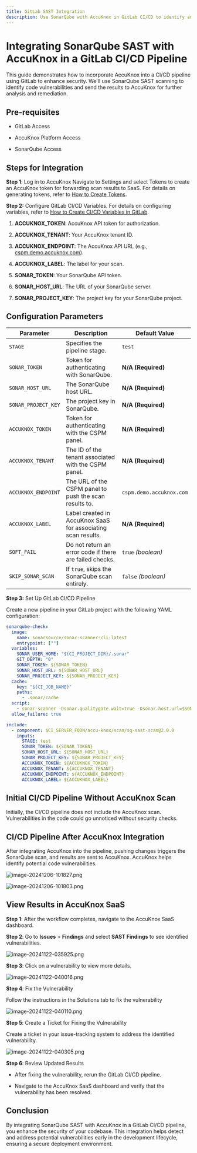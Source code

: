 ```yaml
---
title: GitLab SAST Integration
description: Use SonarQube with AccuKnox in GitLab CI/CD to identify and remediate code vulnerabilities, enhancing code security and improving development workflows.
---
```


# Integrating SonarQube SAST with AccuKnox in a GitLab CI/CD Pipeline

This guide demonstrates how to incorporate AccuKnox into a CI/CD pipeline using GitLab to enhance security. We'll use SonarQube SAST scanning to identify code vulnerabilities and send the results to AccuKnox for further analysis and remediation.

## Pre-requisites

- GitLab Access

- AccuKnox Platform Access

- SonarQube Access

## Steps for Integration

**Step 1**: Log in to AccuKnox Navigate to Settings and select Tokens to create an AccuKnox token for forwarding scan results to SaaS. For details on generating tokens, refer to [How to Create Tokens](https://help.accuknox.com/how-to/how-to-create-tokens/?h=token "https://help.accuknox.com/how-to/how-to-create-tokens/?h=token").

**Step 2:** Configure GitLab CI/CD Variables. For details on configuring variables, refer to [How to Create CI/CD Variables in GitLab](https://docs.gitlab.com/ee/ci/variables/ "https://docs.gitlab.com/ee/ci/variables/").
1. **ACCUKNOX_TOKEN**: AccuKnox API token for authorization.

2. **ACCUKNOX_TENANT**: Your AccuKnox tenant ID.

3. **ACCUKNOX_ENDPOINT**: The AccuKnox API URL (e.g., [cspm.demo.accuknox.com](http://cspm.demo.accuknox.com/ "http://cspm.demo.accuknox.com")).

4. **ACCUKNOX_LABEL**: The label for your scan.

5. **SONAR_TOKEN**: Your SonarQube API token.

6. **SONAR_HOST_URL**: The URL of your SonarQube server.

7. **SONAR_PROJECT_KEY**: The project key for your SonarQube project.

## Configuration Parameters

| **Parameter**         | **Description**                                                              | **Default Value**          |
|------------------------|------------------------------------------------------------------------------|-----------------------------|
| `STAGE`                | Specifies the pipeline stage.                                               | `test`                      |
| `SONAR_TOKEN`          | Token for authenticating with SonarQube.                                    | **N/A (Required)**          |
| `SONAR_HOST_URL`       | The SonarQube host URL.                                                     | **N/A (Required)**          |
| `SONAR_PROJECT_KEY`    | The project key in SonarQube.                                               | **N/A (Required)**          |
| `ACCUKNOX_TOKEN`       | Token for authenticating with the CSPM panel.                               | **N/A (Required)**          |
| `ACCUKNOX_TENANT`      | The ID of the tenant associated with the CSPM panel.                        | **N/A (Required)**          |
| `ACCUKNOX_ENDPOINT`    | The URL of the CSPM panel to push the scan results to.                      | `cspm.demo.accuknox.com`    |
| `ACCUKNOX_LABEL`       | Label created in AccuKnox SaaS for associating scan results.                | **N/A (Required)**          |
| `SOFT_FAIL`            | Do not return an error code if there are failed checks.                     | `true` *(boolean)*          |
| `SKIP_SONAR_SCAN`      | If `true`, skips the SonarQube scan entirely.                               | `false` *(boolean)*         |

**Step 3:** Set Up GitLab CI/CD Pipeline

Create a new pipeline in your GitLab project with the following YAML configuration:

```yaml
sonarqube-check:
  image:
    name: sonarsource/sonar-scanner-cli:latest
    entrypoint: [""]
  variables:
    SONAR_USER_HOME: "${CI_PROJECT_DIR}/.sonar"
    GIT_DEPTH: "0"
    SONAR_TOKEN: ${SONAR_TOKEN}
    SONAR_HOST_URL: ${SONAR_HOST_URL}
    SONAR_PROJECT_KEY: ${SONAR_PROJECT_KEY}
  cache:
    key: "${CI_JOB_NAME}"
    paths:
      - .sonar/cache
  script:
    - sonar-scanner -Dsonar.qualitygate.wait=true -Dsonar.host.url=$SONAR_HOST_URL -Dsonar.projectKey=$SONAR_PROJECT_KEY -Dsonar.token=$SONAR_TOKEN -Dsonar.sources=. \
  allow_failure: true

include:
  - component: $CI_SERVER_FQDN/accu-knox/scan/sq-sast-scan@2.0.0
    inputs:
      STAGE: test
      SONAR_TOKEN: ${SONAR_TOKEN}
      SONAR_HOST_URL: ${SONAR_HOST_URL}
      SONAR_PROJECT_KEY: ${SONAR_PROJECT_KEY}
      ACCUKNOX_TOKEN: ${ACCUKNOX_TOKEN}
      ACCUKNOX_TENANT: ${ACCUKNOX_TENANT}
      ACCUKNOX_ENDPOINT: ${ACCUKNOX_ENDPOINT}
      ACCUKNOX_LABEL: ${ACCUKNOX_LABEL}
```

## Initial CI/CD Pipeline Without AccuKnox Scan

Initially, the CI/CD pipeline does not include the AccuKnox scan. Vulnerabilities in the code could go unnoticed without security checks.

## CI/CD Pipeline After AccuKnox Integration

After integrating AccuKnox into the pipeline, pushing changes triggers the SonarQube scan, and results are sent to AccuKnox. AccuKnox helps identify potential code vulnerabilities.

![image-20241206-101827.png](./images/gitlab-sast/1.png)

![image-20241206-101803.png](./images/gitlab-sast/2.png)

## View Results in AccuKnox SaaS

**Step 1**: After the workflow completes, navigate to the AccuKnox SaaS dashboard.

**Step 2**: Go to **Issues** > **Findings** and select **SAST Findings** to see identified vulnerabilities.

![image-20241122-035925.png](./images/gitlab-sast/3.png)

**Step 3**: Click on a vulnerability to view more details.

![image-20241122-040016.png](./images/gitlab-sast/4.png)

**Step 4**: Fix the Vulnerability

Follow the instructions in the Solutions tab to fix the vulnerability

![image-20241122-040110.png](./images/gitlab-sast/5.png)

**Step 5**: Create a Ticket for Fixing the Vulnerability

Create a ticket in your issue-tracking system to address the identified vulnerability.

![image-20241122-040305.png](./images/gitlab-sast/6.png)

**Step 6**: Review Updated Results

- After fixing the vulnerability, rerun the GitLab CI/CD pipeline.

- Navigate to the AccuKnox SaaS dashboard and verify that the vulnerability has been resolved.

## Conclusion

By integrating SonarQube SAST with AccuKnox in a GitLab CI/CD pipeline, you enhance the security of your codebase. This integration helps detect and address potential vulnerabilities early in the development lifecycle, ensuring a secure deployment environment.
